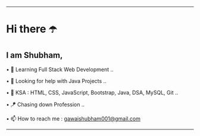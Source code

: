 _______________________________________________________________________________
# Hi there ☂️

 ## I am Shubham,

• 🍁 Learning Full Stack Web Development ..

• 🔻 Looking for help with Java Projects ..



• 🦩 KSA : HTML, CSS, JavaScript, Bootstrap, Java, DSA, MySQL, Git ..

• 🪁 Chasing down Profession ..

• 📫 How to reach me : gawaishubham001@gmail.com
_______________________________________________________________________________
